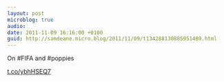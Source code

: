 ```yaml
---
layout: post
microblog: true
audio: 
date: 2011-11-09 16:16:00 +0100
guid: http://samdeane.micro.blog/2011/11/09/t134288130885951489.html
---
```

On #FIFA and #poppies

[t.co/ybhHSEQ7](http://t.co/ybhHSEQ7)

